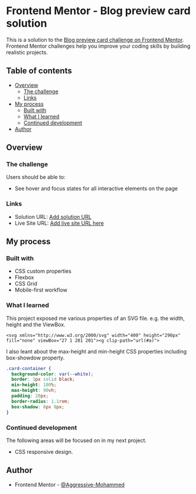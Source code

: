 # Frontend Mentor - Blog preview card solution

This is a solution to the [Blog preview card challenge on Frontend Mentor](https://www.frontendmentor.io/challenges/blog-preview-card-ckPaj01IcS). Frontend Mentor challenges help you improve your coding skills by building realistic projects. 

## Table of contents
- [Overview](#overview)
  - [The challenge](#the-challenge)
  - [Links](#links)
- [My process](#my-process)
  - [Built with](#built-with)
  - [What I learned](#what-i-learned)
  - [Continued development](#continued-development)
- [Author](#author)


## Overview

### The challenge

Users should be able to:

- See hover and focus states for all interactive elements on the page

### Links

- Solution URL: [Add solution URL](https://github.com/Aggressive-Mohammed/Blog-preview-card)
- Live Site URL: [Add live site URL here](https://your-live-site-url.com)

## My process

### Built with
- CSS custom properties
- Flexbox
- CSS Grid
- Mobile-first workflow

### What I learned
This project exposed me various properties of an SVG file.
e.g. the width, height and the ViewBox.

```
<svg xmlns="http://www.w3.org/2000/svg" width="400" height="290px" fill="none" viewBox="27 1 281 201"><g clip-path="url(#a)">
```
I also leant about the max-height and min-height CSS properties including box-showdow property.
```css
.card-container {
  background-color: var(--white);
  border: 1px solid black;
  min-height: 100%; 
  max-height: 90vh;
  padding: 20px;
  border-radius: 1.1rem;
  box-shadow: 8px 8px;
}
```

### Continued development
The following areas will be focused on in my next project.
- CSS responsive design.


## Author
- Frontend Mentor - [@Aggressive-Mohammed](https://www.frontendmentor.io/profile/Aggressive-Mohammedf)



